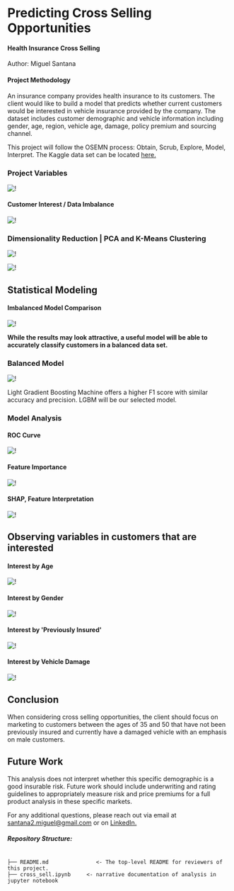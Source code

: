 
# Predicting Cross Selling Opportunities
#### Health Insurance Cross Selling

Author: Miguel Santana

#### Project Methodology
An insurance company provides health insurance to its customers. The client would like to build a model that predicts whether current customers would be interested in vehicle insurance provided by the company. The dataset includes customer demographic and vehicle information including gender, age, region, vehicle age, damage, policy premium and sourcing channel. 

This project will follow the OSEMN process: Obtain, Scrub, Explore, Model, Interpret. The Kaggle data set can be located [here.](https://www.kaggle.com/anmolkumar/health-insurance-cross-sell-prediction)

### Project Variables

![!](/images/data.png)

#### Customer Interest / Data Imbalance

![!](/images/customerinterest.png)

### Dimensionality Reduction | PCA and K-Means Clustering

![!](/images/elbow.png)

![!](/images/cluster.png)

## Statistical Modeling

#### Imbalanced Model Comparison

![!](/images/imbalancedmodel.png)

**While the results may look attractive, a useful model will be able to accurately classify customers in a balanced data set.**

### Balanced Model

![!](/images/balanced.png)

Light Gradient Boosting Machine offers a higher F1 score with similar accuracy and precision. LGBM will be our selected model. 

### Model Analysis

#### ROC Curve

![!](/images/ROC.png)

#### Feature Importance

![!](/images/featimp.png)

#### SHAP, Feature Interpretation

![!](/images/shap.png)

## Observing variables in customers that are interested

#### Interest by Age

![!](/images/agestat.jpg)

#### Interest by Gender

![!](/images/genderstat.jpg)

#### Interest by 'Previously Insured'

![!](/images/prev_ins.jpg)

#### Interest by Vehicle Damage

![!](/images/veh_dam.jpg)

## Conclusion
When considering cross selling opportunities, the client should focus on marketing to customers between the ages of 35 and 50 that have not been previously insured and currently have a damaged vehicle with an emphasis on male customers.

## Future Work
This analysis does not interpret whether this specific demographic is a good insurable risk. Future work should include underwriting and rating guidelines to appropriately measure risk and price premiums for a full product analysis in these specific markets.  

For any additional questions, please reach out via email at santana2.miguel@gmail.com or on [LinkedIn.](https://www.linkedin.com/in/miguel-angel-santana-ii-mba-51467276/)

##### Repository Structure:

```

├── README.md               <- The top-level README for reviewers of this project.
├── cross_sell.ipynb     <- narrative documentation of analysis in jupyter notebook

```